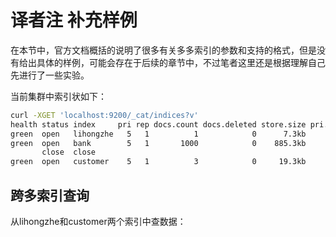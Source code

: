 # 译者注 补充样例

在本节中，官方文档概括的说明了很多有关多多索引的参数和支持的格式，但是没有给出具体的样例，可能会存在于后续的章节中，不过笔者这里还是根据理解自己先进行了一些实验。

当前集群中索引状如下：

```bash
curl -XGET 'localhost:9200/_cat/indices?v'
health status index     pri rep docs.count docs.deleted store.size pri.store.size 
green  open   lihongzhe   5   1          1            0      7.3kb          3.6kb 
green  open   bank        5   1       1000            0    885.3kb        442.6kb 
       close  close                                                               
green  open   customer    5   1          3            0     19.3kb          9.6kb 
```

## 跨多索引查询

从lihongzhe和customer两个索引中查数据：

```bash

```